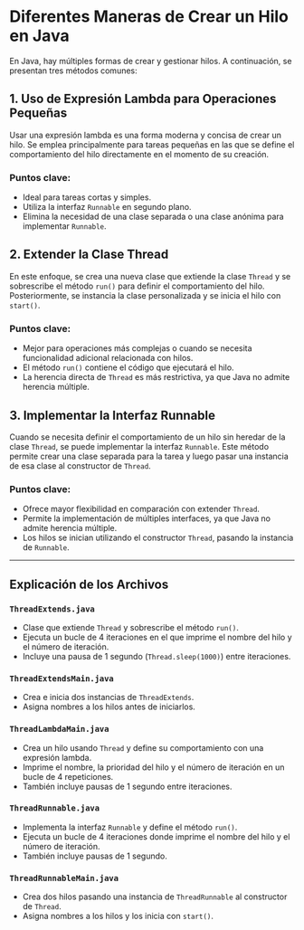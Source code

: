 # Diferentes Maneras de Crear un Hilo en Java  

En Java, hay múltiples formas de crear y gestionar hilos. A continuación, se presentan tres métodos comunes:  

## 1. Uso de Expresión Lambda para Operaciones Pequeñas  

Usar una expresión lambda es una forma moderna y concisa de crear un hilo. Se emplea principalmente para tareas pequeñas en las que se define el comportamiento del hilo directamente en el momento de su creación.  

### Puntos clave:  
- Ideal para tareas cortas y simples.  
- Utiliza la interfaz `Runnable` en segundo plano.  
- Elimina la necesidad de una clase separada o una clase anónima para implementar `Runnable`.  

## 2. Extender la Clase Thread  

En este enfoque, se crea una nueva clase que extiende la clase `Thread` y se sobrescribe el método `run()` para definir el comportamiento del hilo. Posteriormente, se instancia la clase personalizada y se inicia el hilo con `start()`.  

### Puntos clave:  
- Mejor para operaciones más complejas o cuando se necesita funcionalidad adicional relacionada con hilos.  
- El método `run()` contiene el código que ejecutará el hilo.  
- La herencia directa de `Thread` es más restrictiva, ya que Java no admite herencia múltiple.  

## 3. Implementar la Interfaz Runnable  

Cuando se necesita definir el comportamiento de un hilo sin heredar de la clase `Thread`, se puede implementar la interfaz `Runnable`. Este método permite crear una clase separada para la tarea y luego pasar una instancia de esa clase al constructor de `Thread`.  

### Puntos clave:  
- Ofrece mayor flexibilidad en comparación con extender `Thread`.  
- Permite la implementación de múltiples interfaces, ya que Java no admite herencia múltiple.  
- Los hilos se inician utilizando el constructor `Thread`, pasando la instancia de `Runnable`.  

---

## Explicación de los Archivos  

### `ThreadExtends.java`
- Clase que extiende `Thread` y sobrescribe el método `run()`.  
- Ejecuta un bucle de 4 iteraciones en el que imprime el nombre del hilo y el número de iteración.  
- Incluye una pausa de 1 segundo (`Thread.sleep(1000)`) entre iteraciones.  

### `ThreadExtendsMain.java`
- Crea e inicia dos instancias de `ThreadExtends`.  
- Asigna nombres a los hilos antes de iniciarlos.  

### `ThreadLambdaMain.java`
- Crea un hilo usando `Thread` y define su comportamiento con una expresión lambda.  
- Imprime el nombre, la prioridad del hilo y el número de iteración en un bucle de 4 repeticiones.  
- También incluye pausas de 1 segundo entre iteraciones.  

### `ThreadRunnable.java`
- Implementa la interfaz `Runnable` y define el método `run()`.  
- Ejecuta un bucle de 4 iteraciones donde imprime el nombre del hilo y el número de iteración.  
- También incluye pausas de 1 segundo.  

### `ThreadRunnableMain.java`
- Crea dos hilos pasando una instancia de `ThreadRunnable` al constructor de `Thread`.  
- Asigna nombres a los hilos y los inicia con `start()`.  
